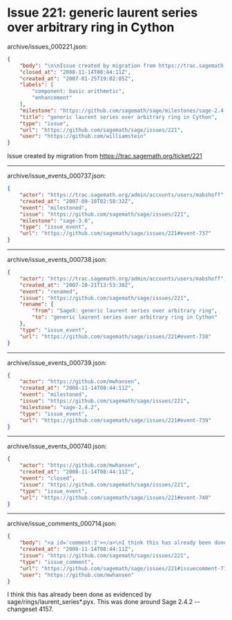 # Issue 221: generic laurent series over arbitrary ring in Cython

archive/issues_000221.json:
```json
{
    "body": "\n\nIssue created by migration from https://trac.sagemath.org/ticket/221\n\n",
    "closed_at": "2008-11-14T08:44:11Z",
    "created_at": "2007-01-25T19:02:05Z",
    "labels": [
        "component: basic arithmetic",
        "enhancement"
    ],
    "milestone": "https://github.com/sagemath/sage/milestones/sage-2.4.2",
    "title": "generic laurent series over arbitrary ring in Cython",
    "type": "issue",
    "url": "https://github.com/sagemath/sage/issues/221",
    "user": "https://github.com/williamstein"
}
```


Issue created by migration from https://trac.sagemath.org/ticket/221





---

archive/issue_events_000737.json:
```json
{
    "actor": "https://trac.sagemath.org/admin/accounts/users/mabshoff",
    "created_at": "2007-09-10T02:58:32Z",
    "event": "milestoned",
    "issue": "https://github.com/sagemath/sage/issues/221",
    "milestone": "sage-3.0",
    "type": "issue_event",
    "url": "https://github.com/sagemath/sage/issues/221#event-737"
}
```



---

archive/issue_events_000738.json:
```json
{
    "actor": "https://trac.sagemath.org/admin/accounts/users/mabshoff",
    "created_at": "2007-10-21T13:53:30Z",
    "event": "renamed",
    "issue": "https://github.com/sagemath/sage/issues/221",
    "rename": {
        "from": "SageX: generic laurent series over arbitrary ring",
        "to": "generic laurent series over arbitrary ring in Cython"
    },
    "type": "issue_event",
    "url": "https://github.com/sagemath/sage/issues/221#event-738"
}
```



---

archive/issue_events_000739.json:
```json
{
    "actor": "https://github.com/mwhansen",
    "created_at": "2008-11-14T08:44:11Z",
    "event": "milestoned",
    "issue": "https://github.com/sagemath/sage/issues/221",
    "milestone": "sage-2.4.2",
    "type": "issue_event",
    "url": "https://github.com/sagemath/sage/issues/221#event-739"
}
```



---

archive/issue_events_000740.json:
```json
{
    "actor": "https://github.com/mwhansen",
    "created_at": "2008-11-14T08:44:11Z",
    "event": "closed",
    "issue": "https://github.com/sagemath/sage/issues/221",
    "type": "issue_event",
    "url": "https://github.com/sagemath/sage/issues/221#event-740"
}
```



---

archive/issue_comments_000714.json:
```json
{
    "body": "<a id='comment:3'></a>\nI think this has already been done as evidenced by sage/rings/laurent_series*.pyx.  This was done around Sage 2.4.2 -- changeset 4157.",
    "created_at": "2008-11-14T08:44:11Z",
    "issue": "https://github.com/sagemath/sage/issues/221",
    "type": "issue_comment",
    "url": "https://github.com/sagemath/sage/issues/221#issuecomment-714",
    "user": "https://github.com/mwhansen"
}
```

<a id='comment:3'></a>
I think this has already been done as evidenced by sage/rings/laurent_series*.pyx.  This was done around Sage 2.4.2 -- changeset 4157.
